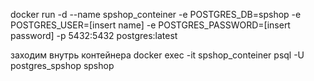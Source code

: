 
docker run -d --name spshop_conteiner -e POSTGRES_DB=spshop -e POSTGRES_USER=[insert name] -e POSTGRES_PASSWORD=[insert password] -p 5432:5432 postgres:latest

заходим внутрь контейнера
docker exec -it spshop_conteiner psql -U postgres_spshop spshop

